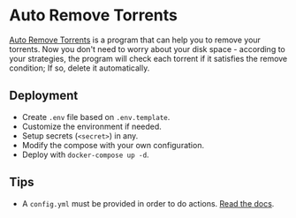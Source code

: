 # Auto Remove Torrents

[Auto Remove Torrents](https://github.com/jerrymakesjelly/autoremove-torrents) is a program that can help you to remove your torrents. Now you don't need to worry about your disk space - according to your strategies, the program will check each torrent if it satisfies the remove condition; If so, delete it automatically.

## Deployment

- Create `.env` file based on `.env.template`.
- Customize the environment if needed.
- Setup secrets (`<secret>`) in any.
- Modify the compose with your own configuration.
- Deploy with `docker-compose up -d`.

## Tips

- A `config.yml` must be provided in order to do actions. [Read the docs](https://github.com/jerrymakesjelly/autoremove-torrents#write-your-configuration-file).
